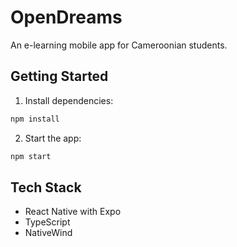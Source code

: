 # OpenDreams

An e-learning mobile app for Cameroonian students.

## Getting Started

1. Install dependencies:
```bash
npm install
```

2. Start the app:
```bash
npm start
```

## Tech Stack

- React Native with Expo
- TypeScript
- NativeWind
